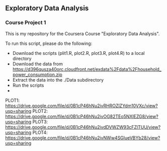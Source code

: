 ## Exploratory Data Analysis
### Course Project 1

This is my repository for the Coursera Course "Exploratory Data Analysis".

To run this script, please do the following:

 * Download the scripts (plit1.R, plot2.R, plot3.R, plot4.R) to a local directory
 * Download the data from https://d396qusza40orc.cloudfront.net/exdata%2Fdata%2Fhousehold_power_consumption.zip
 * Extract the data into the ./Data subdirectory
 * Run the scripts
 * 
 
PLOT1: https://drive.google.com/file/d/0B1cP46hNu2ivRHROZlZYdm10VXc/view?usp=sharing
PLOT2: https://drive.google.com/file/d/0B1cP46hNu2ivOG82TEo5NXlEZG8/view?usp=sharing
PLOT3: https://drive.google.com/file/d/0B1cP46hNu2ivdDVWZW93cFZlTUU/view?usp=sharing
PLOT4: https://drive.google.com/file/d/0B1cP46hNu2ivNWw4SGlueVBYb28/view?usp=sharing


